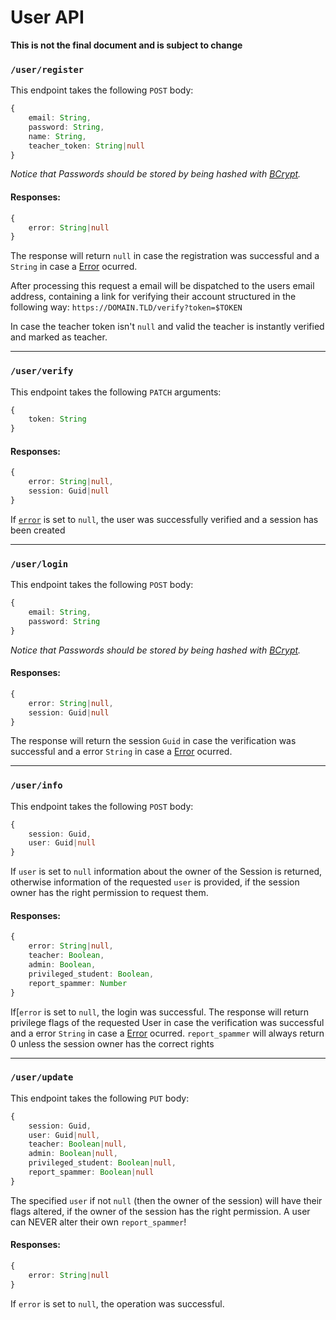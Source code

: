 # User API

**This is not the final document and is subject to change**

### `/user/register`
This endpoint takes the following `POST` body:
```ts
{
    email: String,
    password: String,
    name: String,
    teacher_token: String|null
}
```
*Notice that Passwords should be stored by being hashed with [BCrypt](https://en.wikipedia.org/wiki/Bcrypt).*

#### Responses:
```ts
{
    error: String|null
}
```
The response will return `null` in case the registration was successful and a `String` in case a [Error](errors.md) ocurred.

After processing this request a email will be dispatched to the users email address,
containing a link for verifying their account structured in the following way:
`https://DOMAIN.TLD/verify?token=$TOKEN`

In case the teacher token isn't `null` and valid the teacher is instantly verified and marked as teacher.

---

### `/user/verify`
This endpoint takes the following `PATCH` arguments:
```ts
{
    token: String
}
```

#### Responses:
```ts
{
    error: String|null,
    session: Guid|null
}
```

If [`error`](errors.md) is set to `null`, the user was successfully verified and a session has been created

---

### `/user/login`
This endpoint takes the following `POST` body:
```ts
{
    email: String,
    password: String
}
```
*Notice that Passwords should be stored by being hashed with [BCrypt](https://en.wikipedia.org/wiki/Bcrypt).*

#### Responses:
```ts
{
    error: String|null,
    session: Guid|null
}
```
The response will return the session `Guid` in case the verification was successful and a error `String` in case a [Error](errors.md) ocurred.

---

### `/user/info`
This endpoint takes the following `POST` body:
```ts
{
    session: Guid,
    user: Guid|null
}
```
If `user` is set to `null` information about the owner of the Session is returned,
otherwise information of the requested `user` is provided, if the session owner has the right permission to request them.

#### Responses:
```ts
{
    error: String|null,
    teacher: Boolean,
    admin: Boolean,
    privileged_student: Boolean,
    report_spammer: Number
}
```
If[`error` is set to `null`, the login was successful.
The response will return privilege flags of the requested User in case the verification was successful and a error `String` in case a [Error](errors.md) ocurred.
`report_spammer` will always return 0 unless the session owner has the correct rights

---

### `/user/update`
This endpoint takes the following `PUT` body:
```ts
{
    session: Guid,
    user: Guid|null,
    teacher: Boolean|null,
    admin: Boolean|null,
    privileged_student: Boolean|null,
    report_spammer: Boolean|null
}
```
The specified `user` if not `null` (then the owner of the session) will have their flags altered, if the owner of the session has the right permission.
A user can NEVER alter their own `report_spammer`!

#### Responses:
```ts
{
    error: String|null
}
```
If `error` is set to `null`, the operation was successful.

